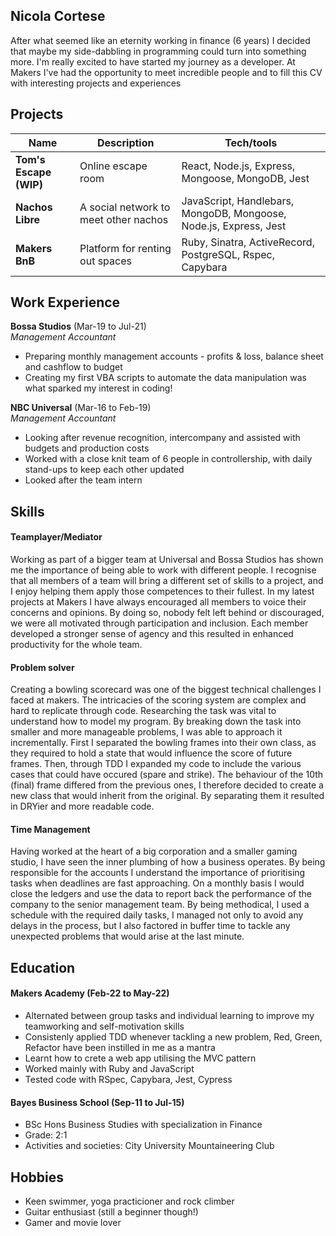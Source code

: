 ## Nicola Cortese

After what seemed like an eternity working in finance (6 years) I decided that maybe my side-dabbling in programming could turn into something more. I'm really excited to have started my journey as a developer. At Makers I've had the opportunity to meet incredible people and to fill this CV with interesting projects and experiences

## Projects

| Name                         | Description       | Tech/tools            |
| ---------------------------- | ----------------- | --------------------  |
| **Tom's Escape (WIP)**             | Online escape room| React, Node.js, Express, Mongoose, MongoDB, Jest |
| **Nachos Libre**             | A social network to meet other nachos | JavaScript, Handlebars, MongoDB, Mongoose, Node.js, Express, Jest     |
| **Makers BnB**             | Platform for renting out spaces | Ruby, Sinatra, ActiveRecord, PostgreSQL, Rspec, Capybara |

## Work Experience

**Bossa Studios** (Mar-19 to Jul-21)  
_Management Accountant_

- Preparing monthly management accounts - profits & loss, balance sheet and cashflow to budget
- Creating my first VBA scripts to automate the data manipulation was what sparked my interest in coding!

**NBC Universal** (Mar-16 to Feb-19)  
_Management Accountant_

- Looking after revenue recognition, intercompany and assisted with budgets and production costs
- Worked with a close knit team of 6 people in controllership, with daily stand-ups to keep each other updated
- Looked after the team intern

## Skills

#### Teamplayer/Mediator

Working as part of a bigger team at Universal and Bossa Studios has shown me the importance of being able to work with different people. I recognise that all members of a team will bring a different set of skills to a project, and I enjoy helping them apply those competences to their fullest. In my latest projects at Makers I have always encouraged all members to voice their concerns and opinions. By doing so, nobody felt left behind or discouraged, we were all motivated through participation and inclusion. Each member developed a stronger sense of agency and this resulted in enhanced productivity for the whole team.


#### Problem solver

Creating a bowling scorecard was one of the biggest technical challenges I faced at makers. The intricacies of the scoring system are complex and hard to replicate through code. Researching the task was vital to understand how to model my program.  By breaking down the task into smaller and more manageable problems, I was able to approach it incrementally. First I separated the bowling frames into their own class, as they required to hold a state that would influence the score of future frames. Then, through TDD I expanded my code to include the various cases that could have occured (spare and strike). The behaviour of the 10th (final) frame differed from the previous ones, I therefore decided to create a new class that would inherit from the original. By separating them it resulted in DRYier and more readable code.


#### Time Management

Having worked at the heart of a big corporation and a smaller gaming studio, I have seen the inner plumbing of how a business operates. By being responsible for the accounts I understand the importance of prioritising tasks when deadlines are fast approaching. On a monthly basis I would close the ledgers and use the data to report back the performance of the company to the senior management team. By being methodical, I used a schedule with the required daily tasks, I managed not only to avoid any delays in the process, but I also factored in buffer time to tackle any unexpected problems that would arise at the last minute.


## Education

#### Makers Academy (Feb-22 to May-22)
- Alternated between group tasks and individual learning to improve my teamworking and self-motivation skills
- Consistenly applied TDD whenever tackling a new problem, Red, Green, Refactor have been instilled in me as a mantra
- Learnt how to crete a web app utilising the MVC pattern
- Worked mainly with Ruby and JavaScript
- Tested code with RSpec, Capybara, Jest, Cypress

#### Bayes Business School (Sep-11 to Jul-15)

- BSc Hons Business Studies with specialization in Finance
- Grade: 2:1
- Activities and societies: City University Mountaineering Club


## Hobbies

- Keen swimmer, yoga practicioner and rock climber
- Guitar enthusiast (still a beginner though!)
- Gamer and movie lover
